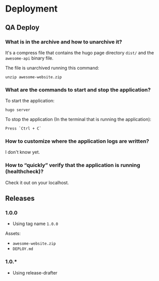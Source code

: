 # Deployment

## QA Deploy

### What is in the archive and how to unarchive it?

It's a compress file that contains the hugo page directory `dist/`
and the `awesome-api` binary file.

The file is unarchived running this command:

```shell
unzip awesome-website.zip
```

### What are the commands to start and stop the application?

To start the application:

```shell
hugo server
```

To stop the application (In the terminal that is running the application):

```shell
Press `Ctrl + C`
```

### How to customize where the application logs are written?

I don't know yet.

### How to “quickly” verify that the application is running (healthcheck)?

Check it out on your localhost.

## Releases

### 1.0.0

- Using tag name `1.0.0`

Assets:

- `awesome-website.zip`
- `DEPLOY.md`

### 1.0.\*

- Using release-drafter
